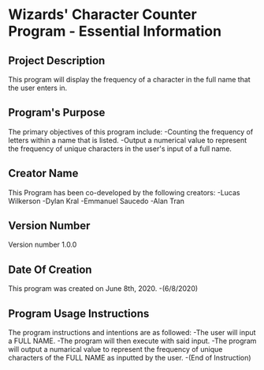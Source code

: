 # Wizards' Character Counter Program - Essential Information

## Project Description
This program will display the frequency of a character in the full name that the user enters in.

## Program's Purpose
The primary objectives of this program include:
-Counting the frequency of letters within a name that is listed.
-Output a numerical value to represent the frequency of unique characters in the user's input of a full name.

## Creator Name
This Program has been co-developed by the following creators:
-Lucas Wilkerson
-Dylan Kral
-Emmanuel Saucedo
-Alan Tran

## Version Number
Version number 1.0.0

## Date Of Creation
This program was created on June 8th, 2020.
-(6/8/2020)

## Program Usage Instructions
The program instructions and intentions are as followed:
-The user will input a FULL NAME.
-The program will then execute with said input.
-The program will output a numarical value to represent the frequency of unique characters of the FULL NAME as inputted by the user.
-(End of Instruction)
